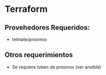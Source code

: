 # Terraform
## Provehedores Requeridos:
  - telmate/proxmox
## Otros requerimientos
  - Se requiere token de proxmox (ver ansible)
